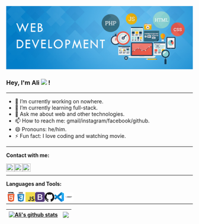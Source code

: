 <img src="https://raw.githubusercontent.com/alihasanli/alihasanli/master/webbanner.jpg" alt="banner that says Ali Hasanli - web developer">

### Hey, I'm Ali <img src="https://media.giphy.com/media/hvRJCLFzcasrR4ia7z/giphy.gif" width="30px"> !

<hr />

- 🔭 I’m currently working on nowhere.
- 🌱 I’m currently learning full-stack.
- 💬 Ask me about web and other technologies.
- 📫 How to reach me: gmail/instagram/facebook/github.
- 😄 Pronouns: he/him.
- ⚡ Fun fact: I love coding and watching movie.

<hr />

**Contact with me:** 

<a href="https://www.instagram.com/ali.hasanli03/" target="blank"><img align="left" src="https://cdn.jsdelivr.net/npm/simple-icons@3.0.1/icons/instagram.svg" height="22" width="22" /></a>

<a href="https://www.facebook.com/profile.php?id=100076740456954" target="blank"><img align="left" src="https://cdn.jsdelivr.net/npm/simple-icons@3.0.1/icons/facebook.svg" height="22" width="22" /></a>

<a href="mailto:ahasanli639.dev@gmail.com" target="blank"><img align="left" src="https://cdn.jsdelivr.net/npm/simple-icons@3.0.1/icons/gmail.svg" height="22" width="22" /></a>

<br />
<hr />

**Languages and Tools:** 

<img align="left" alt="HTML5" width="26px" src="https://raw.githubusercontent.com/github/explore/80688e429a7d4ef2fca1e82350fe8e3517d3494d/topics/html/html.png" />
<img align="left" alt="CSS3" width="26px" src="https://raw.githubusercontent.com/github/explore/80688e429a7d4ef2fca1e82350fe8e3517d3494d/topics/css/css.png" />
<img align="left" alt="JavaScript" width="26px" src="https://raw.githubusercontent.com/github/explore/80688e429a7d4ef2fca1e82350fe8e3517d3494d/topics/javascript/javascript.png" />
<img align="left" alt="CSS3" width="26px" src="https://raw.githubusercontent.com/github/explore/80688e429a7d4ef2fca1e82350fe8e3517d3494d/topics/bootstrap/bootstrap.png" />
<img align="left" alt="GitHub" width="26px" src="https://raw.githubusercontent.com/github/explore/78df643247d429f6cc873026c0622819ad797942/topics/github/github.png" />
<img align="left" alt="Visual Studio Code" width="26px" src="https://raw.githubusercontent.com/github/explore/80688e429a7d4ef2fca1e82350fe8e3517d3494d/topics/visual-studio-code/visual-studio-code.png" />
<img align="left" alt="CSS3" width="26px" src="https://raw.githubusercontent.com/github/explore/80688e429a7d4ef2fca1e82350fe8e3517d3494d/topics/jquery/jquery.png" />

<br />
<hr />

| <a href="https://github.com/alihasanli/github-readme-stats"><img align="center" src="https://github-readme-stats.vercel.app/api?username=alihasanli&show_icons=true&include_all_commits=true&theme=buefy&hide_border=true" alt="Ali's github stats" /></a> | <a href="https://github.com/alihasanli/github-readme-stats"><img align="center" src="https://github-readme-stats.vercel.app/api/top-langs/?username=alihasanli&layout=compact&theme=buefy&hide_border=true" /></a> |
| ------------- | ------------- |

